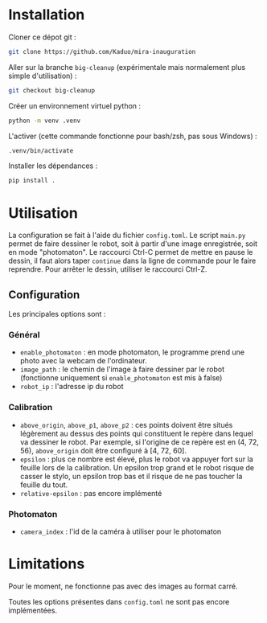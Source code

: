 # Installation

Cloner ce dépot git :

```bash
git clone https://github.com/Kaduo/mira-inauguration
```

Aller sur la branche `big-cleanup` (expérimentale mais normalement plus simple d'utilisation) :

```bash 
git checkout big-cleanup
```

Créer un environnement virtuel python :

```bash
python -m venv .venv
```

L'activer (cette commande fonctionne pour bash/zsh, pas sous Windows) :

```bash source
.venv/bin/activate
```

Installer les dépendances :

```bash
pip install .
```

# Utilisation

La configuration se fait à l'aide du fichier `config.toml`. Le script `main.py` permet de faire dessiner le robot, soit à partir d'une image enregistrée, soit en mode "photomaton". Le raccourci Ctrl-C permet de mettre en pause le dessin, il faut alors taper `continue` dans la ligne de commande pour le faire reprendre. Pour arrêter le dessin, utiliser le raccourci Ctrl-Z.

## Configuration

Les principales options sont :

### Général

- `enable_photomaton` : en mode photomaton, le programme prend une photo avec la webcam de l'ordinateur.
- `image_path` : le chemin de l'image à faire dessiner par le robot (fonctionne uniquement si `enable_photomaton` est mis à false)
- `robot_ip` : l'adresse ip du robot

### Calibration

- `above_origin`, `above_p1`, `above_p2` : ces points doivent être situés légèrement au dessus des points qui constituent le repère dans lequel va dessiner le robot. Par exemple, si l'origine de ce repère est en (4, 72, 56), `above_origin` doit être configuré à [4, 72, 60].
- `epsilon` : plus ce nombre est élevé, plus le robot va appuyer fort sur la feuille lors de la calibration. Un epsilon trop grand et le robot risque de casser le stylo, un epsilon trop bas et il risque de ne pas toucher la feuille du tout.
- `relative-epsilon` : pas encore implémenté

### Photomaton

- `camera_index` : l'id de la caméra à utiliser pour le photomaton

# Limitations

Pour le moment, ne fonctionne pas avec des images au format carré.

Toutes les options présentes dans `config.toml` ne sont pas encore implémentées.